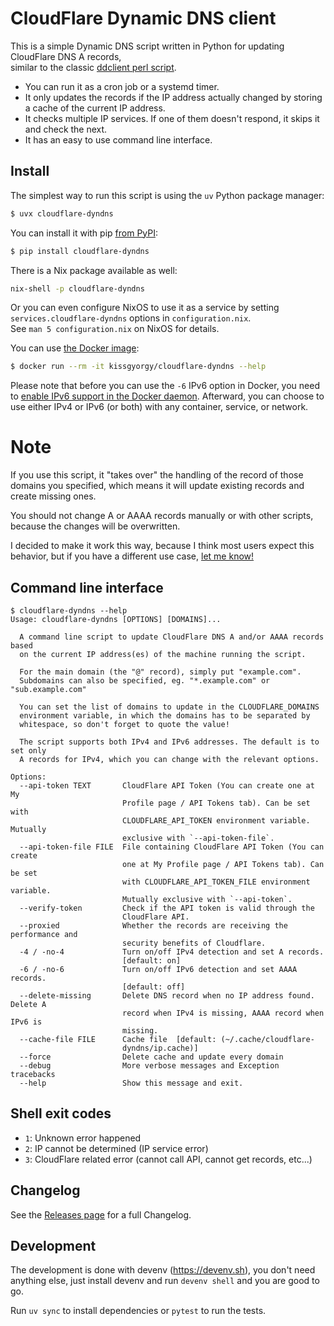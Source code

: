 # CloudFlare Dynamic DNS client

This is a simple Dynamic DNS script written in Python for updating CloudFlare DNS A records,  
similar to the classic [ddclient perl script](https://sourceforge.net/p/ddclient/wiki/Home/).

- You can run it as a cron job or a systemd timer.
- It only updates the records if the IP address actually changed by storing a
  cache of the current IP address.
- It checks multiple IP services. If one of them doesn't respond, it skips it and check the next.
- It has an easy to use command line interface.

## Install

The simplest way to run this script is using the `uv` Python package manager:

```bash
$ uvx cloudflare-dyndns
```

You can install it with pip [from PyPI](https://pypi.org/project/cloudflare-dyndns/):

```bash
$ pip install cloudflare-dyndns
```

There is a Nix package available as well:
```bash
nix-shell -p cloudflare-dyndns
```
Or you can even configure NixOS to use it as a service by setting `services.cloudflare-dyndns` options in `configuration.nix`.  
See `man 5 configuration.nix` on NixOS for details.


You can use [the Docker image](https://hub.docker.com/r/kissgyorgy/cloudflare-dyndns):
```bash
$ docker run --rm -it kissgyorgy/cloudflare-dyndns --help
```

Please note that before you can use the `-6` IPv6 option in Docker, you need to [enable IPv6 support in the Docker daemon](https://docs.docker.com/config/daemon/ipv6/).
Afterward, you can choose to use either IPv4 or IPv6 (or both) with any container, service, or network.

# Note

If you use this script, it "takes over" the handling of the record of those
domains you specified, which means it will update existing records and create
missing ones.

You should not change A or AAAA records manually or with other scripts, because
the changes will be overwritten.

I decided to make it work this way, because I think most users expect this
behavior, but if you have a different use case,
[let me know!](https://github.com/kissgyorgy/cloudflare-dyndns/issues/new)

## Command line interface

<!-- ```$
echo "$ cloudflare-dyndns --help"
cloudflare-dyndns --help
``` -->

```
$ cloudflare-dyndns --help
Usage: cloudflare-dyndns [OPTIONS] [DOMAINS]...

  A command line script to update CloudFlare DNS A and/or AAAA records based
  on the current IP address(es) of the machine running the script.

  For the main domain (the "@" record), simply put "example.com".
  Subdomains can also be specified, eg. "*.example.com" or "sub.example.com"

  You can set the list of domains to update in the CLOUDFLARE_DOMAINS
  environment variable, in which the domains has to be separated by
  whitespace, so don't forget to quote the value!

  The script supports both IPv4 and IPv6 addresses. The default is to set only
  A records for IPv4, which you can change with the relevant options.

Options:
  --api-token TEXT       CloudFlare API Token (You can create one at My
                         Profile page / API Tokens tab). Can be set with
                         CLOUDFLARE_API_TOKEN environment variable. Mutually
                         exclusive with `--api-token-file`.
  --api-token-file FILE  File containing CloudFlare API Token (You can create
                         one at My Profile page / API Tokens tab). Can be set
                         with CLOUDFLARE_API_TOKEN_FILE environment variable.
                         Mutually exclusive with `--api-token`.
  --verify-token         Check if the API token is valid through the
                         CloudFlare API.
  --proxied              Whether the records are receiving the performance and
                         security benefits of Cloudflare.
  -4 / -no-4             Turn on/off IPv4 detection and set A records.
                         [default: on]
  -6 / -no-6             Turn on/off IPv6 detection and set AAAA records.
                         [default: off]
  --delete-missing       Delete DNS record when no IP address found. Delete A
                         record when IPv4 is missing, AAAA record when IPv6 is
                         missing.
  --cache-file FILE      Cache file  [default: (~/.cache/cloudflare-
                         dyndns/ip.cache)]
  --force                Delete cache and update every domain
  --debug                More verbose messages and Exception tracebacks
  --help                 Show this message and exit.
```

## Shell exit codes

- `1`: Unknown error happened
- `2`: IP cannot be determined (IP service error)
- `3`: CloudFlare related error (cannot call API, cannot get records, etc...)


## Changelog

See the [Releases page](https://github.com/kissgyorgy/cloudflare-dyndns/releases) for a full Changelog.


## Development

The development is done with devenv (https://devenv.sh), you don't need anything
else, just install devenv and run `devenv shell` and you are good to go.

Run `uv sync` to install dependencies or `pytest` to run the tests.
